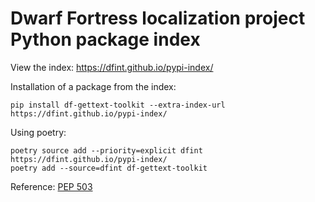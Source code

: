 # Dwarf Fortress localization project Python package index

View the index: https://dfint.github.io/pypi-index/

Installation of a package from the index:
```
pip install df-gettext-toolkit --extra-index-url https://dfint.github.io/pypi-index/
```

Using poetry:
```
poetry source add --priority=explicit dfint https://dfint.github.io/pypi-index/
poetry add --source=dfint df-gettext-toolkit
```
Reference: [PEP 503](https://peps.python.org/pep-0503/)
